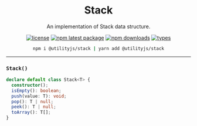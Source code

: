 <div align="center">
  <h1 align="center">
    Stack
  </h1>
</div>

<div align="center">

An implementation of Stack data structure.

[![license](https://img.shields.io/github/license/mimshins/utilityjs?color=212121&style=for-the-badge)](https://github.com/mimshins/utilityjs/blob/main/LICENSE)
[![npm latest package](https://img.shields.io/npm/v/@utilityjs/stack?color=212121&style=for-the-badge)](https://www.npmjs.com/package/@utilityjs/stack)
[![npm downloads](https://img.shields.io/npm/dm/@utilityjs/stack?color=212121&style=for-the-badge)](https://www.npmjs.com/package/@utilityjs/stack)
[![types](https://img.shields.io/npm/types/@utilityjs/stack?color=212121&style=for-the-badge)](https://www.npmjs.com/package/@utilityjs/stack)

```bash
npm i @utilityjs/stack | yarn add @utilityjs/stack
```

</div>

<hr>

### `Stack()`

```ts
declare default class Stack<T> {
  constructor();
  isEmpty(): boolean;
  push(value: T): void;
  pop(): T | null;
  peek(): T | null;
  toArray(): T[];
}
```